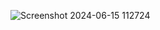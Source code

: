 ![Screenshot 2024-06-15 112724](https://github.com/blitspace/react__mosdesign/assets/167638196/5b948402-9093-47dd-8f0e-df3536e9e898)
